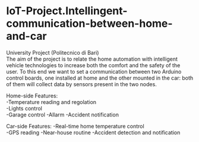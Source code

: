 # IoT-Project.Intellingent-communication-between-home-and-car
University Project (Politecnico di Bari)  
The aim of the project is to relate the home automation with intelligent vehicle technologies to increase both the comfort and the safety of the user. To this end we want to set a communication  between two Arduino control boards, one installed at home and the other mounted in the car: both of them will collect data by sensors present in the two nodes.

Home-side Features:  
-Temperature reading and regolation  
-Lights control  
-Garage control 
-Allarm 
-Accident notification  

Car-side Features:
-Real-time home temperature control  
-GPS reading
-Near-house routine
-Accident detection and notification


